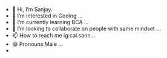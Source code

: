 - 👋 Hi, I’m Sanjay.
- 👀 I’m interested in Coding ...
- 🌱 I’m currently learning BCA ...
- 💞️ I’m looking to collaborate on people with same mindset ...
- 📫 How to reach me ig:cal.sann...
- 😄 Pronouns:Male ...
- 

<!---
Calsan64/Calsan64 is a ✨ special ✨ repository because its `README.md` (this file) appears on your GitHub profile.
You can click the Preview link to take a look at your changes.
--->
